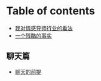 # Table of contents

* [我对情感导师行业的看法](README.md)
* [一个残酷的事实](yi-ge-can-ku-de-shi-shi.md)

## 聊天篇

* [聊天的前提](liao-tian-pian/liao-tian-de-qian-ti.md)
